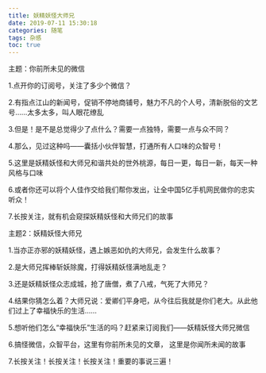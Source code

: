 ```yaml
---
title: 妖精妖怪大师兄
date: 2019-07-11 15:30:18
categories: 随笔
tags: 杂感
toc: true
---
```

主题：你前所未见的微信

1.点开你的订阅号，关注了多少个微信？

2.有指点江山的新闻号，促销不停地商铺号，魅力不凡的个人号，清新脱俗的文艺号……太多太多，叫人眼花缭乱

3.但是！是不是总觉得少了点什么？需要一点独特，需要一点与众不同？

4.那么，见过这种吗——囊括小伙伴智慧，打通所有人口味的众智号！

5.这里是妖精妖怪和大师兄和谐共处的世外桃源，每日一更，每日一新，每天一种风格与口味

6.或者你还可以将个人佳作交给我们帮你发出，让全中国5亿手机网民做你的忠实听众！

7.长按关注，就有机会窥探妖精妖怪和大师兄们的故事

主题2：妖精妖怪大师兄

1.当亦正亦邪的妖精妖怪，遇上嫉恶如仇的大师兄，会发生什么故事？

2.是大师兄挥棒斩妖除魔，打得妖精妖怪满地乱走？

3.还是妖精妖怪众志成城，抢了唐僧，煮了八戒，气死了大师兄？

4.结果你猜怎么着？大师兄说：爱卿们平身吧，从今往后我就是你们老大。从此他们过上了幸福快乐的生活……

5.想听他们怎么“幸福快乐”生活的吗？赶紧来订阅我们——妖精妖怪大师兄微信

6.搞怪微信，众智平台，这里有你前所未见的文章， 这里是你闻所未闻的故事

7.长按关注！长按关注！长按关注！重要的事说三遍！
